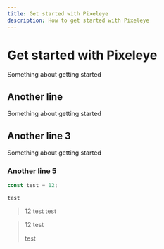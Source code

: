 ```yaml
---
title: Get started with Pixeleye
description: How to get started with Pixeleye
---
```


# Get started with Pixeleye

Something about getting started

## Another line

Something about getting started

## Another line 3

Something about getting started

### Another line 5


```js
const test = 12;
```

`test`

> 12 test
> test

> 12 test
>
> test
